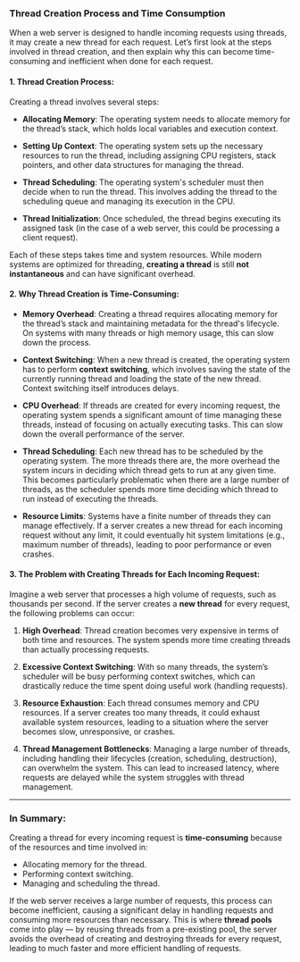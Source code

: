 ### **Thread Creation Process and Time Consumption**

When a web server is designed to handle incoming requests using threads, it may create a new thread for each request. Let’s first look at the steps involved in thread creation, and then explain why this can become time-consuming and inefficient when done for each request.

#### **1. Thread Creation Process:**
Creating a thread involves several steps:

- **Allocating Memory**: The operating system needs to allocate memory for the thread’s stack, which holds local variables and execution context.

- **Setting Up Context**: The operating system sets up the necessary resources to run the thread, including assigning CPU registers, stack pointers, and other data structures for managing the thread.

- **Thread Scheduling**: The operating system's scheduler must then decide when to run the thread. This involves adding the thread to the scheduling queue and managing its execution in the CPU.

- **Thread Initialization**: Once scheduled, the thread begins executing its assigned task (in the case of a web server, this could be processing a client request).

Each of these steps takes time and system resources. While modern systems are optimized for threading, **creating a thread** is still **not instantaneous** and can have significant overhead.

#### **2. Why Thread Creation is Time-Consuming:**

- **Memory Overhead**: Creating a thread requires allocating memory for the thread’s stack and maintaining metadata for the thread's lifecycle. On systems with many threads or high memory usage, this can slow down the process.
  
- **Context Switching**: When a new thread is created, the operating system has to perform **context switching**, which involves saving the state of the currently running thread and loading the state of the new thread. Context switching itself introduces delays.
  
- **CPU Overhead**: If threads are created for every incoming request, the operating system spends a significant amount of time managing these threads, instead of focusing on actually executing tasks. This can slow down the overall performance of the server.

- **Thread Scheduling**: Each new thread has to be scheduled by the operating system. The more threads there are, the more overhead the system incurs in deciding which thread gets to run at any given time. This becomes particularly problematic when there are a large number of threads, as the scheduler spends more time deciding which thread to run instead of executing the threads.

- **Resource Limits**: Systems have a finite number of threads they can manage effectively. If a server creates a new thread for each incoming request without any limit, it could eventually hit system limitations (e.g., maximum number of threads), leading to poor performance or even crashes.

#### **3. The Problem with Creating Threads for Each Incoming Request:**

Imagine a web server that processes a high volume of requests, such as thousands per second. If the server creates a **new thread** for every request, the following problems can occur:

1. **High Overhead**: Thread creation becomes very expensive in terms of both time and resources. The system spends more time creating threads than actually processing requests.

2. **Excessive Context Switching**: With so many threads, the system’s scheduler will be busy performing context switches, which can drastically reduce the time spent doing useful work (handling requests).

3. **Resource Exhaustion**: Each thread consumes memory and CPU resources. If a server creates too many threads, it could exhaust available system resources, leading to a situation where the server becomes slow, unresponsive, or crashes.

4. **Thread Management Bottlenecks**: Managing a large number of threads, including handling their lifecycles (creation, scheduling, destruction), can overwhelm the system. This can lead to increased latency, where requests are delayed while the system struggles with thread management.

---

### **In Summary:**
Creating a thread for every incoming request is **time-consuming** because of the resources and time involved in:
- Allocating memory for the thread.
- Performing context switching.
- Managing and scheduling the thread.

If the web server receives a large number of requests, this process can become inefficient, causing a significant delay in handling requests and consuming more resources than necessary. This is where **thread pools** come into play — by reusing threads from a pre-existing pool, the server avoids the overhead of creating and destroying threads for every request, leading to much faster and more efficient handling of requests.
